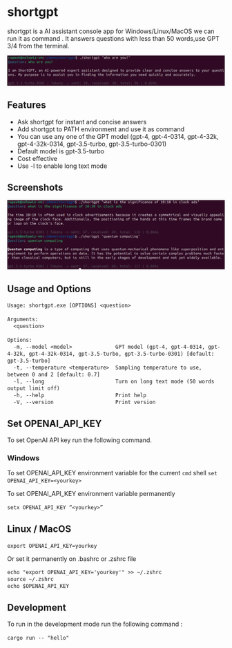 # shortgpt 

shortgpt is a AI assistant console app for Windows/Linux/MacOS we can run it as command . It answers questions with less than 50 words,use GPT 3/4 from the terminal.

![shortgot](https://raw.githubusercontent.com/rupeshs/shortgpt/main/images/shortgpt.png)

## Features 
 - Ask shortgpt for instant and concise answers
 - Add shortgpt to PATH environment and use it as command
 - You can use any one of the GPT model (gpt-4, gpt-4-0314, gpt-4-32k, gpt-4-32k-0314, gpt-3.5-turbo, gpt-3.5-turbo-0301)
 - Default model is gpt-3.5-turbo
 - Cost effective
 - Use -l to enable long text mode

## Screenshots
![shortgot linux](https://raw.githubusercontent.com/rupeshs/shortgpt/main/images/shortgpt_demo.PNG)

## Usage and Options
```
Usage: shortgpt.exe [OPTIONS] <question>

Arguments:
  <question>

Options:
  -m, --model <model>              GPT model (gpt-4, gpt-4-0314, gpt-4-32k, gpt-4-32k-0314, gpt-3.5-turbo, gpt-3.5-turbo-0301) [default: gpt-3.5-turbo]
  -t, --temperature <temperature>  Sampling temperature to use, between 0 and 2 [default: 0.7]
  -l, --long                       Turn on long text mode (50 words output limit off)
  -h, --help                       Print help
  -V, --version                    Print version
```

## Set OPENAI_API_KEY 
To set OpenAI API key run the following command.
### Windows
 To set OPENAI_API_KEY environment variable for the current `cmd` shell
 `set OPENAI_API_KEY=<yourkey>`

 To set OPENAI_API_KEY environment variable permanently

`setx OPENAI_API_KEY “<yourkey>”`

## Linux / MacOS

`export OPENAI_API_KEY=yourkey`

Or set it permanently on .bashrc or .zshrc file
```
echo "export OPENAI_API_KEY='yourkey'" >> ~/.zshrc
source ~/.zshrc
echo $OPENAI_API_KEY
```

## Development

To run in the development mode run the following command :

`cargo run -- "hello"`